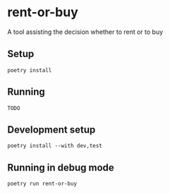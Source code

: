 # rent-or-buy
A tool assisting the decision whether to rent or to buy

## Setup
```shell
poetry install
```

## Running
```shell
TODO
```

## Development setup
```shell
poetry install --with dev,test
```

## Running in debug mode
```shell
poetry run rent-or-buy
```